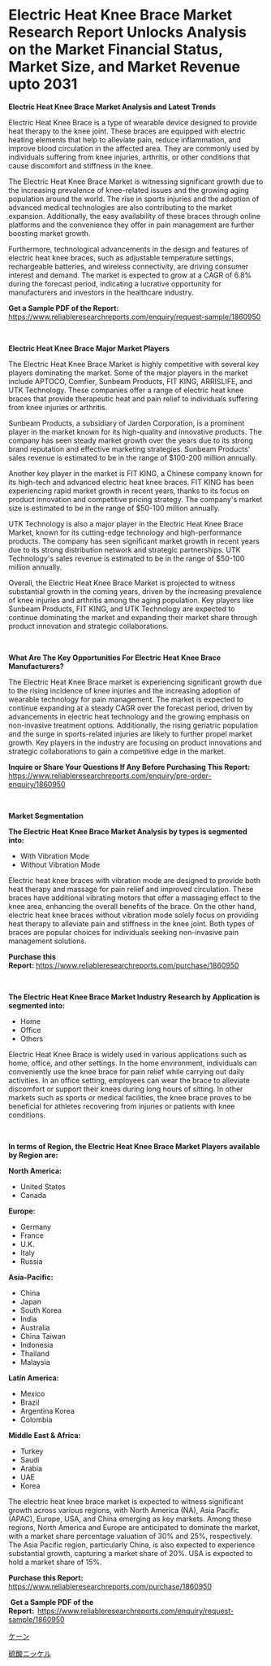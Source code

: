 <p><h1>Electric Heat Knee Brace Market Research Report Unlocks Analysis on the Market Financial Status, Market Size, and Market Revenue upto 2031</h1></p><p><strong>Electric Heat Knee Brace Market Analysis and Latest Trends</strong></p>
<p><p>Electric Heat Knee Brace is a type of wearable device designed to provide heat therapy to the knee joint. These braces are equipped with electric heating elements that help to alleviate pain, reduce inflammation, and improve blood circulation in the affected area. They are commonly used by individuals suffering from knee injuries, arthritis, or other conditions that cause discomfort and stiffness in the knee.</p><p>The Electric Heat Knee Brace Market is witnessing significant growth due to the increasing prevalence of knee-related issues and the growing aging population around the world. The rise in sports injuries and the adoption of advanced medical technologies are also contributing to the market expansion. Additionally, the easy availability of these braces through online platforms and the convenience they offer in pain management are further boosting market growth.</p><p>Furthermore, technological advancements in the design and features of electric heat knee braces, such as adjustable temperature settings, rechargeable batteries, and wireless connectivity, are driving consumer interest and demand. The market is expected to grow at a CAGR of 6.8% during the forecast period, indicating a lucrative opportunity for manufacturers and investors in the healthcare industry.</p></p>
<p><strong>Get a Sample PDF of the Report:&nbsp;</strong> <a href="https://www.reliableresearchreports.com/enquiry/request-sample/1860950">https://www.reliableresearchreports.com/enquiry/request-sample/1860950</a></p>
<p>&nbsp;</p>
<p><strong>Electric Heat Knee Brace Major Market Players</strong></p>
<p><p>The Electric Heat Knee Brace Market is highly competitive with several key players dominating the market. Some of the major players in the market include APTOCO, Comfier, Sunbeam Products, FIT KING, ARRISLIFE, and UTK Technology. These companies offer a range of electric heat knee braces that provide therapeutic heat and pain relief to individuals suffering from knee injuries or arthritis.</p><p>Sunbeam Products, a subsidiary of Jarden Corporation, is a prominent player in the market known for its high-quality and innovative products. The company has seen steady market growth over the years due to its strong brand reputation and effective marketing strategies. Sunbeam Products' sales revenue is estimated to be in the range of $100-200 million annually.</p><p>Another key player in the market is FIT KING, a Chinese company known for its high-tech and advanced electric heat knee braces. FIT KING has been experiencing rapid market growth in recent years, thanks to its focus on product innovation and competitive pricing strategy. The company's market size is estimated to be in the range of $50-100 million annually.</p><p>UTK Technology is also a major player in the Electric Heat Knee Brace Market, known for its cutting-edge technology and high-performance products. The company has seen significant market growth in recent years due to its strong distribution network and strategic partnerships. UTK Technology's sales revenue is estimated to be in the range of $50-100 million annually.</p><p>Overall, the Electric Heat Knee Brace Market is projected to witness substantial growth in the coming years, driven by the increasing prevalence of knee injuries and arthritis among the aging population. Key players like Sunbeam Products, FIT KING, and UTK Technology are expected to continue dominating the market and expanding their market share through product innovation and strategic collaborations.</p></p>
<p>&nbsp;</p>
<p><strong>What Are The Key Opportunities For Electric Heat Knee Brace Manufacturers?</strong></p>
<p><p>The Electric Heat Knee Brace market is experiencing significant growth due to the rising incidence of knee injuries and the increasing adoption of wearable technology for pain management. The market is expected to continue expanding at a steady CAGR over the forecast period, driven by advancements in electric heat technology and the growing emphasis on non-invasive treatment options. Additionally, the rising geriatric population and the surge in sports-related injuries are likely to further propel market growth. Key players in the industry are focusing on product innovations and strategic collaborations to gain a competitive edge in the market.</p></p>
<p><strong>Inquire or Share Your Questions If Any Before Purchasing This Report:</strong> <a href="https://www.reliableresearchreports.com/enquiry/pre-order-enquiry/1860950">https://www.reliableresearchreports.com/enquiry/pre-order-enquiry/1860950</a></p>
<p>&nbsp;</p>
<p><strong>Market Segmentation</strong></p>
<p><strong>The Electric Heat Knee Brace Market Analysis by types is segmented into:</strong></p>
<p><ul><li>With Vibration Mode</li><li>Without Vibration Mode</li></ul></p>
<p><p>Electric heat knee braces with vibration mode are designed to provide both heat therapy and massage for pain relief and improved circulation. These braces have additional vibrating motors that offer a massaging effect to the knee area, enhancing the overall benefits of the brace. On the other hand, electric heat knee braces without vibration mode solely focus on providing heat therapy to alleviate pain and stiffness in the knee joint. Both types of braces are popular choices for individuals seeking non-invasive pain management solutions.</p></p>
<p><strong>Purchase this Report:&nbsp;</strong><a href="https://www.reliableresearchreports.com/purchase/1860950">https://www.reliableresearchreports.com/purchase/1860950</a></p>
<p>&nbsp;</p>
<p><strong>The Electric Heat Knee Brace Market Industry Research by Application is segmented into:</strong></p>
<p><ul><li>Home</li><li>Office</li><li>Others</li></ul></p>
<p><p>Electric Heat Knee Brace is widely used in various applications such as home, office, and other settings. In the home environment, individuals can conveniently use the knee brace for pain relief while carrying out daily activities. In an office setting, employees can wear the brace to alleviate discomfort or support their knees during long hours of sitting. In other markets such as sports or medical facilities, the knee brace proves to be beneficial for athletes recovering from injuries or patients with knee conditions.</p></p>
<p>&nbsp;</p>
<p><strong>In terms of Region, the Electric Heat Knee Brace Market Players available by Region are:</strong></p>
<p>
    <p> <strong> North America: </strong>
        <ul>
            <li>United States</li>
            <li>Canada</li>
        </ul>
        </p> 
    <p> <strong> Europe: </strong>
        <ul>
            <li>Germany</li>
            <li>France</li>
            <li>U.K.</li>
            <li>Italy</li>
            <li>Russia</li>
        </ul>
        </p> 
    <p> <strong> Asia-Pacific: </strong>
        <ul>
            <li>China</li>
            <li>Japan</li>
            <li>South Korea</li>
            <li>India</li>
            <li>Australia</li>
            <li>China Taiwan</li>
            <li>Indonesia</li>
            <li>Thailand</li>
            <li>Malaysia</li>
        </ul>
        </p> 
    <p> <strong> Latin America: </strong>
        <ul>
            <li>Mexico</li>
            <li>Brazil</li>
            <li>Argentina Korea</li>
            <li>Colombia</li>
        </ul>
        </p> 
    <p> <strong> Middle East & Africa: </strong>
        <ul>
            <li>Turkey</li>
            <li>Saudi</li>
            <li>Arabia</li>
            <li>UAE</li>
            <li>Korea</li>
        </ul>
    </p>
    </p>
<p><p>The electric heat knee brace market is expected to witness significant growth across various regions, with North America (NA), Asia Pacific (APAC), Europe, USA, and China emerging as key markets. Among these regions, North America and Europe are anticipated to dominate the market, with a market share percentage valuation of 30% and 25%, respectively. The Asia Pacific region, particularly China, is also expected to experience substantial growth, capturing a market share of 20%. USA is expected to hold a market share of 15%.</p></p>
<p><strong>Purchase this Report: </strong><a href="https://www.reliableresearchreports.com/purchase/1860950">https://www.reliableresearchreports.com/purchase/1860950</a></p>
<p>&nbsp;<strong>Get a Sample PDF of the Report:&nbsp;&nbsp;</strong><a href="https://www.reliableresearchreports.com/enquiry/request-sample/1860950">https://www.reliableresearchreports.com/enquiry/request-sample/1860950</a></p>
<p><strong></strong></p>
<p><p><a href="https://github.com/EstaSprer20231/Market-Research-Report-List-1/blob/main/44000847997.md">ケーン</a></p><p><a href="https://github.com/vlcostes/Market-Research-Report-List-1/blob/main/81668497996.md">硫酸ニッケル</a></p></p>